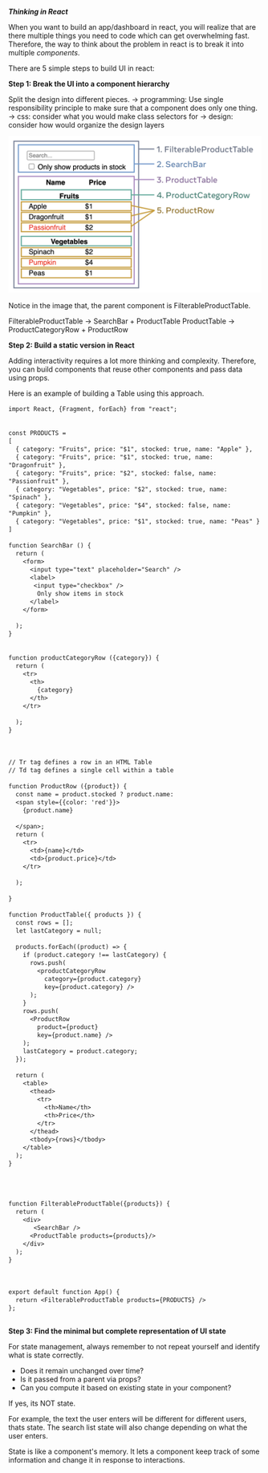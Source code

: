 ***Thinking in React***


When you want to build an app/dashboard in react, you will realize that are there multiple things you need to code which can get overwhelming fast. 
Therefore, the way to think about the problem in react is to break it into multiple *components*. 

There are 5 simple steps to build UI in react:

**Step 1: Break the UI into a component hierarchy**

Split the design into different pieces. 
-> programming: Use single responsibility principle to make sure that a component does only one thing. 
-> css: consider what you would make class selectors for 
-> design: consider how would organize the design layers

![alt text](image-1.png)

Notice in the image that, the parent component is FilterableProductTable. 

FilterableProductTable -> SearchBar + ProductTable 
ProductTable -> ProductCategoryRow + ProductRow

**Step 2: Build a static version in React**

Adding interactivity requires a lot more thinking and complexity. Therefore, you can build components that reuse other components
and pass data using props. 

Here is an example of building a Table using this approach. 

```
import React, {Fragment, forEach} from "react";


const PRODUCTS = 
[
  { category: "Fruits", price: "$1", stocked: true, name: "Apple" },
  { category: "Fruits", price: "$1", stocked: true, name: "Dragonfruit" },
  { category: "Fruits", price: "$2", stocked: false, name: "Passionfruit" },
  { category: "Vegetables", price: "$2", stocked: true, name: "Spinach" },
  { category: "Vegetables", price: "$4", stocked: false, name: "Pumpkin" },
  { category: "Vegetables", price: "$1", stocked: true, name: "Peas" }
]

function SearchBar () {
  return (
    <form>
      <input type="text" placeholder="Search" />
      <label> 
       <input type="checkbox" />
        Only show items in stock
      </label>
    </form>
    
  ); 
}


function productCategoryRow ({category}) {
  return (
    <tr>
      <th>
        {category}
      </th>
    </tr>

  ); 
}



// Tr tag defines a row in an HTML Table
// Td tag defines a single cell within a table 

function ProductRow ({product}) {
  const name = product.stocked ? product.name: 
  <span style={{color: 'red'}}>
    {product.name}

  </span>; 
  return (
    <tr>
      <td>{name}</td>
      <td>{product.price}</td>
    </tr>

  ); 

}

function ProductTable({ products }) {
  const rows = [];
  let lastCategory = null;

  products.forEach((product) => {
    if (product.category !== lastCategory) {
      rows.push(
        <productCategoryRow
          category={product.category}
          key={product.category} />
      );
    }
    rows.push(
      <ProductRow
        product={product}
        key={product.name} />
    );
    lastCategory = product.category;
  });

  return (
    <table>
      <thead>
        <tr>
          <th>Name</th>
          <th>Price</th>
        </tr>
      </thead>
      <tbody>{rows}</tbody>
    </table>
  );
}




function FilterableProductTable({products}) {
  return (
    <div>
       <SearchBar />
      <ProductTable products={products}/>
    </div>
  ); 
}



export default function App() {
  return <FilterableProductTable products={PRODUCTS} />
}; 


```

**Step 3: Find the minimal but complete representation of UI state**

For state management, always remember to not repeat yourself and identify what is state correctly. 

- Does it remain unchanged over time? 
- Is it passed from a parent via props? 
- Can you compute it based on existing state in your component? 

If yes, its NOT state. 

For example, the text the user enters will be different for different users, thats state. The search list state will 
also change depending on what the user enters. 

State is like a component's memory. It lets a component keep track of some information and change it in response 
to interactions. 



